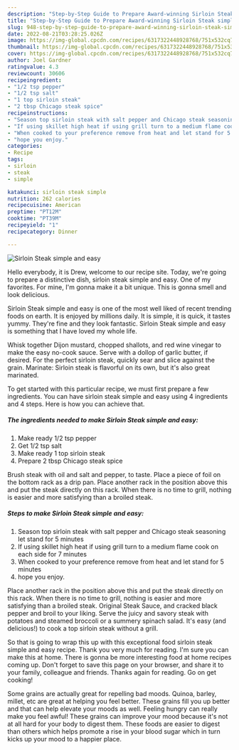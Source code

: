 ```yaml
---
description: "Step-by-Step Guide to Prepare Award-winning Sirloin Steak simple and easy"
title: "Step-by-Step Guide to Prepare Award-winning Sirloin Steak simple and easy"
slug: 948-step-by-step-guide-to-prepare-award-winning-sirloin-steak-simple-and-easy
date: 2022-08-21T03:28:25.026Z
image: https://img-global.cpcdn.com/recipes/6317322448928768/751x532cq70/sirloin-steak-simple-and-easy-recipe-main-photo.jpg
thumbnail: https://img-global.cpcdn.com/recipes/6317322448928768/751x532cq70/sirloin-steak-simple-and-easy-recipe-main-photo.jpg
cover: https://img-global.cpcdn.com/recipes/6317322448928768/751x532cq70/sirloin-steak-simple-and-easy-recipe-main-photo.jpg
author: Joel Gardner
ratingvalue: 4.3
reviewcount: 30606
recipeingredient:
- "1/2 tsp pepper"
- "1/2 tsp salt"
- "1 top sirloin steak"
- "2 tbsp Chicago steak spice"
recipeinstructions:
- "Season top sirloin steak with salt pepper and Chicago steak seasoning let stand for 5 minutes"
- "If using skillet high heat if using grill turn to a medium flame cook on each side for 7 minutes"
- "When cooked to your preference remove from heat and let stand for 5 minutes"
- "hope you enjoy."
categories:
- Recipe
tags:
- sirloin
- steak
- simple

katakunci: sirloin steak simple 
nutrition: 262 calories
recipecuisine: American
preptime: "PT12M"
cooktime: "PT39M"
recipeyield: "1"
recipecategory: Dinner

---
```



![Sirloin Steak simple and easy](https://img-global.cpcdn.com/recipes/6317322448928768/751x532cq70/sirloin-steak-simple-and-easy-recipe-main-photo.jpg)

Hello everybody, it is Drew, welcome to our recipe site. Today, we're going to prepare a distinctive dish, sirloin steak simple and easy. One of my favorites. For mine, I'm gonna make it a bit unique. This is gonna smell and look delicious.

Sirloin Steak simple and easy is one of the most well liked of recent trending foods on earth. It is enjoyed by millions daily. It is simple, it is quick, it tastes yummy. They're fine and they look fantastic. Sirloin Steak simple and easy is something that I have loved my whole life.

Whisk together Dijon mustard, chopped shallots, and red wine vinegar to make the easy no-cook sauce. Serve with a dollop of garlic butter, if desired. For the perfect sirloin steak, quickly sear and slice against the grain. Marinate: Sirloin steak is flavorful on its own, but it&#39;s also great marinated.


To get started with this particular recipe, we must first prepare a few ingredients. You can have sirloin steak simple and easy using 4 ingredients and 4 steps. Here is how you can achieve that.

<!--inarticleads1-->

##### The ingredients needed to make Sirloin Steak simple and easy:

1. Make ready 1/2 tsp pepper
1. Get 1/2 tsp salt
1. Make ready 1 top sirloin steak
1. Prepare 2 tbsp Chicago steak spice


Brush steak with oil and salt and pepper, to taste. Place a piece of foil on the bottom rack as a drip pan. Place another rack in the position above this and put the steak directly on this rack. When there is no time to grill, nothing is easier and more satisfying than a broiled steak. 

<!--inarticleads2-->

##### Steps to make Sirloin Steak simple and easy:

1. Season top sirloin steak with salt pepper and Chicago steak seasoning let stand for 5 minutes
1. If using skillet high heat if using grill turn to a medium flame cook on each side for 7 minutes
1. When cooked to your preference remove from heat and let stand for 5 minutes
1. hope you enjoy.


Place another rack in the position above this and put the steak directly on this rack. When there is no time to grill, nothing is easier and more satisfying than a broiled steak. Original Steak Sauce, and cracked black pepper and broil to your liking. Serve the juicy and savory steak with potatoes and steamed broccoli or a summery spinach salad. It&#39;s easy (and delicious!) to cook a top sirloin steak without a grill. 

So that is going to wrap this up with this exceptional food sirloin steak simple and easy recipe. Thank you very much for reading. I'm sure you can make this at home. There is gonna be more interesting food at home recipes coming up. Don't forget to save this page on your browser, and share it to your family, colleague and friends. Thanks again for reading. Go on get cooking!

Some grains are actually great for repelling bad moods. Quinoa, barley, millet, etc are great at helping you feel better. These grains fill you up better and that can help elevate your moods as well. Feeling hungry can really make you feel awful! These grains can improve your mood because it's not at all hard for your body to digest them. These foods are easier to digest than others which helps promote a rise in your blood sugar which in turn kicks up your mood to a happier place.
